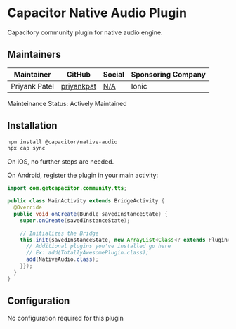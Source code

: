 # Capacitor Native Audio Plugin

Capacitory community plugin for native audio engine.

<!-- Badges -->
<!-- <a href="https://npmjs.com/package/@capacitor-community/http">
  <img src="https://img.shields.io/npm/v/@capacitor-community/http.svg">
</a>
<a href="https://npmjs.com/package/@capacitor-community/http">
  <img src="https://img.shields.io/npm/l/@capacitor-community/http.svg">
</a> -->

## Maintainers

| Maintainer | GitHub | Social | Sponsoring Company |
| -----------| -------| -------| -------------------|
| Priyank Patel | [priyankpat](https://github.com/priyankpat) | [N/A](https://twitter.com) | Ionic |

Mainteinance Status: Actively Maintained

## Installation

```bash
npm install @capacitor/native-audio
npx cap sync
```

On iOS, no further steps are needed.

On Android, register the plugin in your main activity:

```java
import com.getcapacitor.community.tts;

public class MainActivity extends BridgeActivity {
  @Override
  public void onCreate(Bundle savedInstanceState) {
    super.onCreate(savedInstanceState);

    // Initializes the Bridge
    this.init(savedInstanceState, new ArrayList<Class<? extends Plugin>>() {{
      // Additional plugins you've installed go here
      // Ex: add(TotallyAwesomePlugin.class);
      add(NativeAudio.class);
    }});
  }
}
```

## Configuration

No configuration required for this plugin
